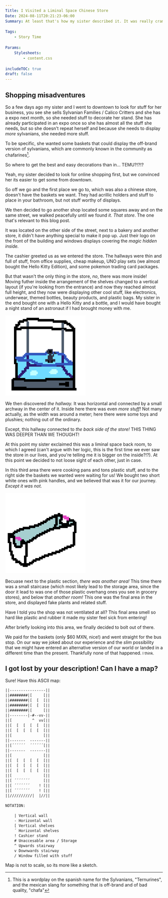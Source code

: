```yaml
---
Title: I Visited a Liminal Space Chinese Store
Date: 2024-08-11T20:21:23-06:00
Summary: At least that's how my sister described it. It was really crammed actually.

Tags:
    - Story Time

Params:
    Stylesheets:
        - content.css

includeTOC: true
draft: false
---
```


## Shopping misadventures

So a few days ago my sister and I went to downtown to look for stuff for her business, you see she sells Sylvanian Families / Calico Critters and she has a expo next month, so she needed stuff to decorate her stand. She has already participated in an expo once so she has almost all the stuff she needs, but so she doesn't repeat herself and because she needs to display _more_ sylvanians, she needed more stuff.

To be specific, she wanted some baskets that could display the off-brand version of sylvanians, which are commonly known in the community as chafarines[^1].

So where to get the best and easy decorations than in... TEMU?!?!?

Yeah, my sister decided to look for online shopping first, but we convinced her its easier to get some from downtown.

So off we go and the first place we go to, which was also a chinese store, doesn't have the baskets we want. They had acrillic holders and stuff to place in your bathroom, but not stuff worthy of displays.

We then decided to go another shop located some squares away and on the same street, we walked peacefully until we found _it. That store_. The one that's relevant to this blog post.

It was located on the other side of the street, next to a bakery and another store, it didn't have anything special to make it pop up. Just their logo on the front of the building and windows displays covering the _magic hidden inside._

The cashier greeted us as we entered the store. The hallways were thin and full of stuff, from office supplies, cheap makeup, UNO play sets (we almost bought the Hello Kitty Edition), and some pokemon trading card packages.

But that wasn't the only thing in the store, _no_, there was more inside! Moving futher inside the arrangement of the shelves changed to a vertical layout (if you're looking from the entrance) and now they reached almost full height, and they now were displaying other cool stuff, like electronics, underwear, themed bottles, beauty products, and plastic bags. My sister in the end bought one with a Hello Kitty and a bottle, and I would have bought a night stand of an astronaut if I had brought money with me.

![Cool night stand recreation](./cool-nightstand-i-found.png "Rough pixel art recreation of the night stand in question. It had a glittery blue liquid, a floating astronaut and lights which could be switched on for a cool effect.")

We then discovered _the hallway._ It was horizontal and connected by a small archway in the center of it. Inside here there was even _more stuff!_ Not many actually, as the width was around a meter; here there were some toys and plushies; nothing out of the ordinary.

Except, this hallway connected to _the back side of the store!_ THIS THING WAS DEEPER THAN WE THOUGHT!

At this point my sister exclaimed this was a liminal space back room, to which I agreed (can't argue with her logic, this is the first time we ever saw the store in our lives, and you're telling me it is bigger on the inside?!?). At this point we decided to not loose sight of each other, just in case.

In this third area there were cooking pans and tons plastic stuff, and to the right side the baskets we wanted were waiting for us! We bought two short white ones with pink handles, and we believed that was it for our journey. _Except it was not._

![Basket recreation](./white-baskets.png "A rough pixel art recreation of one of baskets we bought.")

Becuase next to the plastic section, _there was another area!_ This time there was a small staircase (which most likely lead to the storage area, since the door it lead to was one of those plastic overhang ones you see in grocery stores), and below that _another room!_ This one was the final area in the store, and displayed fake plants and related stuff.

Have I told you the shop was not ventilated at all? This final area smell so hard like plastic and rubber it made my sister feel sick from entering!

After briefly looking into this area, we finally decided to bolt out of there.

We paid for the baskets (only $60 MXN, nice!) and went straight for the bus stop. On our way we joked about our experience and the _slim_ possibility that we might have entered an alternative version of our world or landed in a different time than the present. Thankfully none of that happened. <small>I think.</small>

## I got lost by your description! Can I have a map?

Sure! Have this ASCII map:

```
||----------------||
||########|[     [||
||########|[  [  [||
||########|[  [  [||
||########|[     [||
||--------|-#--vv-||
||[         ^  vv[||
||[  [  [  [  [  [||
||[  [  [  [  [  [||
||[              [||
||-------  -------||
||[´´´´´´  ´´´´´´[||
||-------  -------||
||[              [||
||[  [  [  [  [  [||
||[  [  [  [  [  [||
||[  [  [  [  [  [||
||[              [||
||[ ´´´´´´´      [||
||[ ´´´´´´´    ! [||
||[ ´´´´´´´    ! [||
||//////////|  |//||

NOTATION:

    | Vertical wall
    - Horizontal wall
    [ Vertical shelves
    ´ Horizontal shelves
    ! Cashier stand
    # Unaccesable area / Storage
    ^ Upwards stairway
    v Downwards stairway
    / Window filled with stuff
```

Map is not to scale, so its more like a sketch.

[^1]: This is a wordplay on the spanish name for the Sylvanians, "Ternurines", and the mexican slang for something that is off-brand and of bad quality, "chafa"
